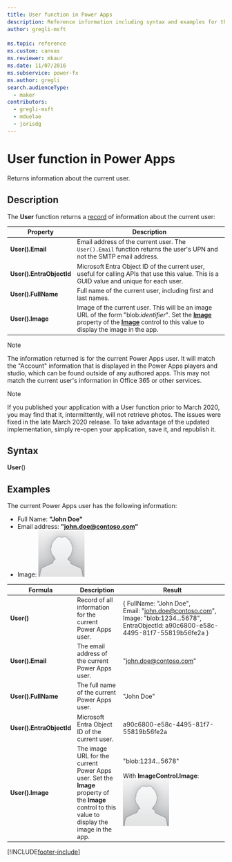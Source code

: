 ```yaml
---
title: User function in Power Apps
description: Reference information including syntax and examples for the User function in Power Apps.
author: gregli-msft

ms.topic: reference
ms.custom: canvas
ms.reviewer: mkaur
ms.date: 11/07/2016
ms.subservice: power-fx
ms.author: gregli
search.audienceType:
  - maker
contributors:
  - gregli-msft
  - mduelae
  - jorisdg
---
```


# User function in Power Apps

Returns information about the current user.

## Description

The **User** function returns a [record](/power-apps/maker/canvas-apps/working-with-tables#records) of information about the current user:

| Property            | Description                                                                                                                                                                                                                                                                                                  |
| ------------------- | ------------------------------------------------------------------------------------------------------------------------------------------------------------------------------------------------------------------------------------------------------------------------------------------------------------ |
| **User().Email**    | Email address of the current user. The `User().Email` function returns the user's UPN and not the SMTP email address.                                                                                                                                                                                        |
| **User().EntraObjectId**    | Microsoft Entra Object ID of the current user, useful for calling APIs that use this value.   This is a GUID value and unique for each user.                                                                                                                                                                                     |
| **User().FullName** | Full name of the current user, including first and last names.                                                                                                                                                                                                                                               |
| **User().Image**    | Image of the current user. This will be an image URL of the form "blob:_identifier_". Set the **[Image](/power-apps/maker/canvas-apps/controls/properties-visual)** property of the **[Image](/power-apps/maker/canvas-apps/controls/control-image)** control to this value to display the image in the app. |

> [!NOTE]
> The information returned is for the current Power Apps user. It will match the "Account" information that is displayed in the Power Apps players and studio, which can be found outside of any authored apps. This may not match the current user's information in Office 365 or other services.

> [!NOTE]
> If you published your application with a User function prior to March 2020, you may find that it, intermittently, will not retrieve photos. The issues were fixed in the late March 2020 release. To take advantage of the updated implementation, simply re-open your application, save it, and republish it.

## Syntax

**User**()

## Examples

The current Power Apps user has the following information:

- Full Name: **"John Doe"**
- Email address: **"john.doe@contoso.com"**
- Image: ![Image icon.](media/function-user/john-doe-picture.png "Image icon")

| Formula             | Description                                                                                                                                       | Result                                                                                                                              |
| ------------------- | ------------------------------------------------------------------------------------------------------------------------------------------------- | ----------------------------------------------------------------------------------------------------------------------------------- |
| **User()**          | Record of all information for the current Power Apps user.                                                                                        | { FullName:&nbsp;"John Doe", Email:&nbsp;"john.doe@contoso.com", Image:&nbsp;"blob:1234...5678", EntraObjectId:&nbsp;a90c6800-e58c-4495-81f7-55819b56fe2a }                                   |
| **User().Email**    | The email address of the current Power Apps user.                                                                                                 | "john.doe@contoso.com"                                                                                                              |
| **User().FullName** | The full name of the current Power Apps user.                                                                                                     | "John Doe"                                                                                                                          |
| **User().EntraObjectId** | Microsoft Entra Object ID of the current user.                                                                                                   | a90c6800-e58c-4495-81f7-55819b56fe2a                                                                                            |
| **User().Image**    | The image URL for the current Power Apps user. Set the **Image** property of the **Image** control to this value to display the image in the app. | "blob:1234...5678"<br><br>With **ImageControl.Image**:<br>![Image icon 1.](media/function-user/john-doe-picture.png "Image icon 1") |

[!INCLUDE[footer-include](../../includes/footer-banner.md)]
